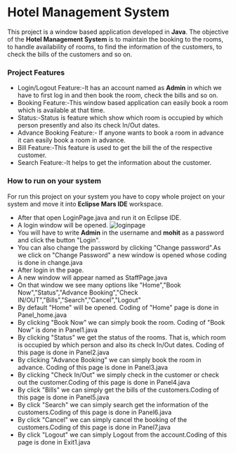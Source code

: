 # Hotel Management System

This project is a window based application developed in **Java**. The objective of the **Hotel Management System** is to maintain the booking to the rooms, to handle availability of rooms, to find the information of the customers, to check the bills of the customers and so on.

### Project Features
* Login/Logout Feature:-It has an account named as **Admin** in which we have to first log in and then book the room, check the bills and so on. 
* Booking Feature:-This window based application can easily book a room which is available at that time.
* Status:-Status is feature which show which room is occupied by which person presently and also its check In/Out dates.
* Advance Booking Feature:- If anyone wants to book a room in advance it can easily book a room in advance.
* Bill Feature:-This feature is used to get the bill the of the respective customer.
* Search Feature:-It helps to get the information about the customer.

### How to run on your system
For run this project on your system you have to copy whole project on your system and move it into **Eclipse Mars IDE** workspace.

* After that open LoginPage.java and run it on Eclipse IDE.
 * A login window will be opened.
 ![loginpage](https://cloud.githubusercontent.com/assets/21156428/22984459/6d021966-f3cb-11e6-806f-e49688174590.png)
 * You will have to write **Admin** in the username and **mohit** as a password and click the button "Login".
 * You can also change the password by clicking "Change password".As we click on "Change Password" a new window is opened whose coding is done in change.java
* After login in the page.
 * A new window will appear named as StaffPage.java
 * On that window we see many options like "Home","Book Now","Status","Advance Booking","Check IN/OUT","Bills","Search","Cancel","Logout"
 * By default "Home" will be opened. Coding of "Home" page is done in Panel_home.java
  * By clicking "Book Now" we can simply book the room. Coding of "Book Now" is done in Panel1.java
  * By clicking "Status" we get the status of the rooms. That is, which room is occupied by which person and also its check In/Out dates. Coding of this page is done in Panel2.java 
   * By clicking "Advance Booking" we can simply book the room in advance. Coding of this page is done in Panel3.java
   * By clicking "Check In/Out" we simply check in the customer or check out the customer.Coding of this page is done in Panel4.java 
   * By click "Bills" we can simply get the bills of the customers.Coding of this page is done in Panel5.java 
   * By click "Search" we can simply search get the information of the customers.Coding of this page is done in Panel6.java 
   * By click "Cancel" we can simply cancel the booking of the customers.Coding of this page is done in Panel7.java 
   * By click "Logout" we can simply Logout from the account.Coding of this page is done in Exit1.java 


  
  
  
